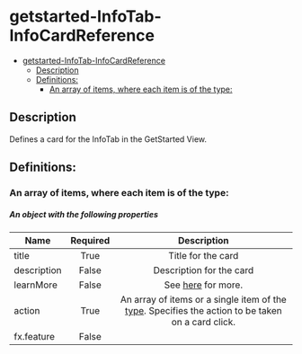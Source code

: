 <a name="getstarted-infotab-infocardreference"></a>
# getstarted-InfoTab-InfoCardReference
* [getstarted-InfoTab-InfoCardReference](#getstarted-infotab-infocardreference)
    * [Description](#getstarted-infotab-infocardreference-description)
    * [Definitions:](#getstarted-infotab-infocardreference-definitions)
        * [An array of items, where each item is of the type:](#getstarted-infotab-infocardreference-definitions-an-array-of-items-where-each-item-is-of-the-type)

<a name="getstarted-infotab-infocardreference-description"></a>
## Description
Defines a card for the InfoTab in the GetStarted View.
<a name="getstarted-infotab-infocardreference-definitions"></a>
## Definitions:
<a name="getstarted-infotab-infocardreference-definitions-an-array-of-items-where-each-item-is-of-the-type"></a>
### An array of items, where each item is of the type:
<a name="getstarted-infotab-infocardreference-definitions-an-array-of-items-where-each-item-is-of-the-type-an-object-with-the-following-properties"></a>
##### An object with the following properties
| Name | Required | Description
| ---|:--:|:--:|
|title|True|Title for the card
|description|False|Description for the card
|learnMore|False| See [here](dx-getstarted-LearnMoreLink.md) for more.
|action|True|An array of items or a single item of the [type](dx-getstarted-gettingStartedActionReference.md). Specifies the action to be taken on a card click.
|fx.feature|False|

